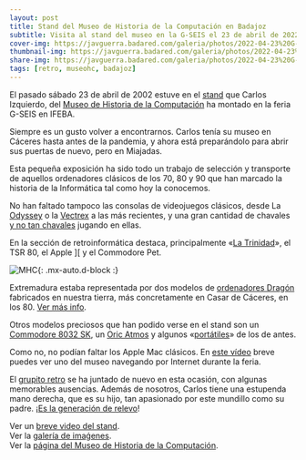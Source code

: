```yaml
---
layout: post
title: Stand del Museo de Historia de la Computación en Badajoz
subtitle: Visita al stand del museo en la G-SEIS el 23 de abril de 2022
cover-img: https://javguerra.badared.com/galeria/photos/2022-04-23%20G-SEIS-MHC/05%20La%20trinidad.jpg
thumbnail-img: https://javguerra.badared.com/galeria/photos/2022-04-23%20G-SEIS-MHC/07%20Commodore%208032%20SK.jpg
share-img: https://javguerra.badared.com/galeria/photos/2022-04-23%20G-SEIS-MHC/05%20La%20trinidad.jpg
tags: [retro, museohc, badajoz]
---
```


El pasado sábado 23 de abril de 2002 estuve en el [stand](https://javguerra.badared.com/galeria/photos/2022-04-23%20G-SEIS-MHC/01%20El%20stand.jpg) que Carlos Izquierdo, del [Museo de Historia de la Computación](https://museohc.com/) ha montado en la feria G-SEIS en IFEBA.

Siempre es un gusto volver a encontrarnos. Carlos tenía su museo en Cáceres hasta antes de la pandemia, y ahora está preparándolo para abrir sus puertas de nuevo, pero en Miajadas.

Esta pequeña exposición ha sido todo un trabajo de selección y transporte de aquellos ordenadores clásicos de los 70, 80 y 90 que han marcado la historia de la Informática tal como hoy la conocemos.

No han faltado tampoco las consolas de videojuegos clásicos, desde La [Odyssey](https://javguerra.badared.com/galeria/photos/2022-04-23%20G-SEIS-MHC/03%20Odyssey.jpg) o la [Vectrex](https://javguerra.badared.com/galeria/photos/2022-04-23%20G-SEIS-MHC/04%20Vectrex.jpg) a las más recientes, y una gran cantidad de chavales [y no tan chavales](https://javguerra.badared.com/galeria/photos/2022-04-23%20G-SEIS-MHC/02%20Como%20en%20casa.jpg) jugando en ellas.

En la sección de retroinformática destaca, principalmente «[La Trinidad](https://javguerra.badared.com/galeria/photos/2022-04-23%20G-SEIS-MHC/05%20La%20trinidad.jpg)», el TSR 80, el Apple ][ y el Commodore Pet.

![MHC](https://museohc.com/imagenes/logomuseo.jpg){: .mx-auto.d-block :}

Extremadura estaba representada por dos modelos de [ordenadores Dragón](https://javguerra.badared.com/galeria/photos/2022-04-23%20G-SEIS-MHC/06%20Dragon%20made%20in%20Extremadura.jpg) fabricados en nuestra tierra, más concretamente en Casar de Cáceres, en los 80. [Ver más info](https://elpais.com/tecnologia/2019/12/02/actualidad/1575302981_189309.html).

Otros modelos preciosos que han podido verse en el stand son un [Commodore 8032 SK](https://javguerra.badared.com/galeria/photos/2022-04-23%20G-SEIS-MHC/07%20Commodore%208032%20SK.jpg), un [Oric Atmos](https://javguerra.badared.com/galeria/photos/2022-04-23%20G-SEIS-MHC/08%20Oric%20Atmos.jpg) y algunos «[portátiles](https://javguerra.badared.com/galeria/photos/2022-04-23%20G-SEIS-MHC/09%20port%C3%A1tiles.jpg)» de los de antes.

Como no, no podían faltar los Apple Mac clásicos. En [este vídeo](https://youtu.be/vVsJCCdiCNA) breve puedes ver uno del museo navegando por Internet durante la feria.

El [grupito retro](https://javguerra.badared.com/galeria/photos/2022-04-23%20G-SEIS-MHC/10%20Equipo%20MHC.jpg) se ha juntado de nuevo en esta ocasión, con algunas memorables ausencias. Además de nosotros, Carlos tiene una estupenda mano derecha, que es su hijo, tan apasionado por este mundillo como su padre. ¡[Es la generación de relevo](https://javguerra.badared.com/galeria/photos/2022-04-23%20G-SEIS-MHC/11%20Generaci%C3%B3n%20de%20relevo.jpg)!

Ver un [breve video del stand](https://youtu.be/v067rZ71Gu4).  
Ver la [galería de imaǵenes](https://javguerra.badared.com/galeria/?dir=2022-04-23+G-SEIS-MHC).  
Ver la [página del Museo de Historia de la Computación](https://museohc.com/).
